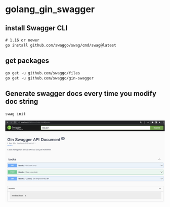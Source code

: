 # golang_gin_swagger

## install Swagger CLI

```shell
# 1.16 or newer
go install github.com/swaggo/swag/cmd/swag@latest
```

## get packages

```shell
go get -u github.com/swaggo/files
go get -u github.com/swaggo/gin-swagger
```

## Generate swagger docs every time you modify doc string

```shell
swag init
```

![](imgs/img.png)

